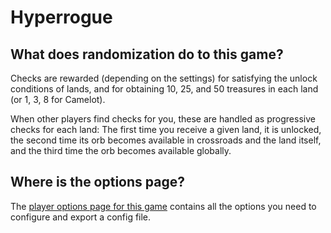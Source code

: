 # Hyperrogue

## What does randomization do to this game?

Checks are rewarded (depending on the settings) for satisfying the unlock conditions of lands, and for obtaining 10, 25, and 50 treasures in each land (or 1, 3, 8 for Camelot).

When other players find checks for you, these are handled as progressive checks for each land: The first time you receive a given land, it is unlocked, the second time its orb becomes available in crossroads and the land itself, and the third time the orb becomes available globally.

## Where is the options page?

The [player options page for this game](../player-options) contains all the options you need to configure
and export a config file.

